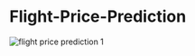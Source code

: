 # Flight-Price-Prediction
![flight price prediction 1](https://user-images.githubusercontent.com/69395522/106395666-69543700-63fb-11eb-875a-ad9475b36127.JPG)
